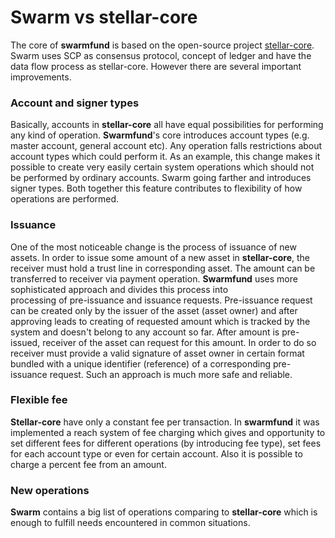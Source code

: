 # Swarm vs stellar-core
The core of **swarmfund** is based on the open-source project [stellar-core](github.com/stellar/stellar-core).
Swarm uses SCP as consensus protocol, concept of ledger
and have the data flow process as stellar-core.
However there are several important improvements.    

### Account and signer types
Basically, accounts in **stellar-core** all have equal 
possibilities for performing any kind of operation. 
**Swarmfund**'s core introduces account types (e.g. master account, general account etc).
Any operation falls restrictions about account types which 
could perform it. As an example, this change makes it possible to create very easily 
certain system operations which should not be performed by ordinary accounts. 
Swarm going farther and introduces signer types.
Both together this feature contributes to flexibility of how operations are performed.
    
### Issuance
One of the most noticeable change is the process of issuance of new assets.
In order to issue some amount of a new asset in **stellar-core**, the receiver must 
hold a trust line in corresponding asset. The amount can be transferred to receiver via 
payment operation.
**Swarmfund** uses more sophisticated approach and divides this process into  
processing of pre-issuance and issuance requests. Pre-issuance request can be created 
only by the issuer of the asset (asset owner) and after approving leads to creating of 
requested amount which is tracked by the system and doesn't belong to any account so far.
After amount is pre-issued, receiver of the 
asset can request for this amount. In order to do so receiver must provide a valid signature
of asset owner in certain format bundled with a unique identifier (reference) of a corresponding 
pre-issuance request. Such an approach is much more safe and reliable.

### Flexible fee
**Stellar-core** have only a constant fee per transaction.
In **swarmfund** it was implemented a reach system of fee charging which 
gives and opportunity to set different fees for different operations (by introducing fee type),
set fees for each account type or even for certain account.
Also it is possible to charge a percent fee from an amount.

### New operations
**Swarm** contains a big list of operations 
comparing to **stellar-core** which is enough to fulfill needs encountered in common situations.